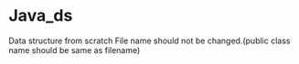 # Java_ds
Data structure from scratch
File name should not be changed.(public class name should be same as filename)

